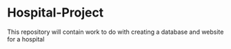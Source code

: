 # Hospital-Project
This repository will contain work to do with creating a database and website for a hospital
